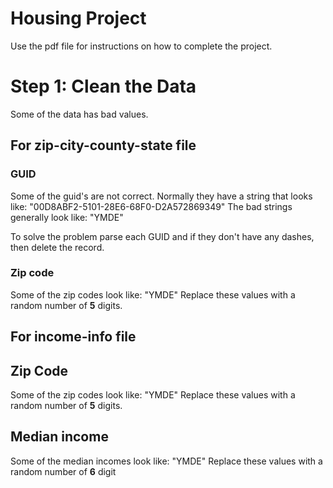 # Housing Project
Use the pdf file for instructions on how to complete the project.

# Step 1: Clean the Data
Some of the data has bad values.

## For zip-city-county-state file
### GUID
Some of the guid's are not correct.  Normally they have a string that looks like:
"00D8ABF2-5101-28E6-68F0-D2A572869349"
The bad strings generally look like:  "YMDE"

To solve the problem parse each GUID and if they don't have any dashes,
then delete the record.

### Zip code
Some of the zip codes look like: "YMDE"
Replace these values with a random number of **5** digits.

## For income-info file
## Zip Code
Some of the zip codes look like: "YMDE"
Replace these values with a random number of **5** digits.

## Median income
Some of the median incomes look like: "YMDE"
Replace these values with a random number of **6** digit


